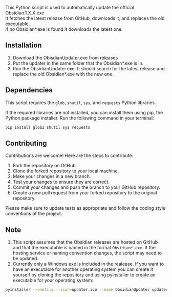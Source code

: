 

This Python script is used to automatically update the official Obsidian.1.X.X.exe<br> It fetches the latest release from GitHub, downloads it, and replaces the old executable. <br>If no Obsidian*.exe is found it downloads the latest one.

## Installation

1. Download the ObisdianUpdater.exe from releases
2. Put the updater in the same folder that the Obsidian*.exe is in.
3. Run the ObsidianUpdater.exe. It should search for the latest release and replace the old Obsidian*.exe with the new one.

## Dependencies

This script requires the `glob`, `shutil`, `sys`, and `requests` Python libraries.

If the required libraries are not installed, you can install them using pip, the Python package installer. Run the following command in your terminal:

```bash
pip install glob2 shutil sys requests
```

## Contributing

Contributions are welcome! Here are the steps to contribute:

1. Fork the repository on GitHub.
2. Clone the forked repository to your local machine.
3. Make your changes in a new branch.
4. Test your changes to ensure they are correct.
5. Commit your changes and push the branch to your GitHub repository.
6. Create a new pull request from your forked repository to the original repository.

Please make sure to update tests as appropriate and follow the coding style conventions of the project.

## Note

1. This script assumes that the Obsidian releases are hosted on GitHub and that the executable is named in the format `Obsidian*.exe`. If the hosting service or naming convention changes, the script may need to be updated.
2. Currently only a Windows exe is included in the realease. If you want to have an executable for another operating system you can create it yourself by cloning the repository and using pyinstaller to create an executable for your operating system:
```bash
pyinstaller --onefile --icon=updater.ico --name ObsidianUpdater updater.py
```

